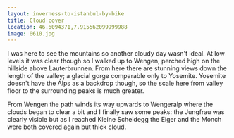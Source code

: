 ```yaml
---
layout: inverness-to-istanbul-by-bike
title: Cloud cover
location: 46.6094371,7.915562099999988
image: 0610.jpg
---
```

I was here to see the mountains so another cloudy day wasn't ideal. At low levels it was clear though so I walked up to Wengen, perched high on the hillside above Lauterbrunnen. From here there are stunning views down the length of the valley; a glacial gorge comparable only to Yosemite. Yosemite doesn't have the Alps as a backdrop though, so the scale here from valley floor to the surrounding peaks is much greater.

From Wengen the path winds its way upwards to Wengeralp where the clouds began to clear a bit and I finally saw some peaks: the Jungfrau was clearly visible but as I reached Kleine Scheidegg the Eiger and the Monch were both covered again but thick cloud.